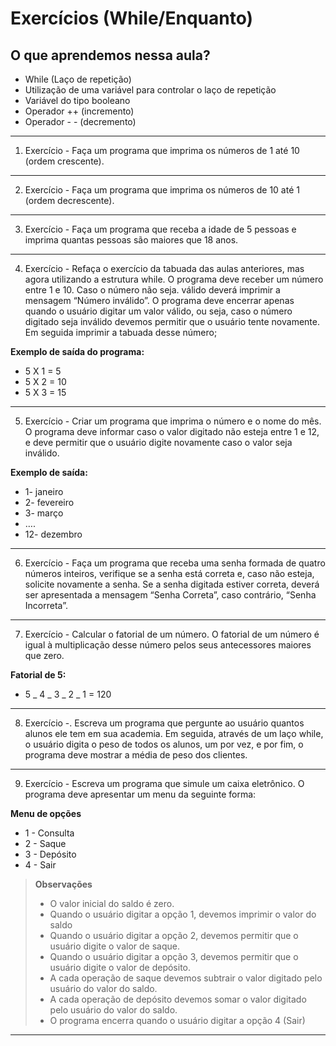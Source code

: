 # Exercícios (While/Enquanto)

## O que aprendemos nessa aula?

- While (Laço de repetição)
- Utilização de uma variável para controlar o laço de repetição
- Variável do tipo booleano
- Operador ++ (incremento)
- Operador - - (decremento)

---

1. Exercício - Faça um programa que imprima os números de 1 até 10 (ordem crescente).

---

2. Exercício - Faça um programa que imprima os números de 10 até 1 (ordem decrescente).

---

3. Exercício - Faça um programa que receba a idade de 5 pessoas e imprima quantas pessoas
   são maiores que 18 anos.

---

4. Exercício - Refaça o exercício da tabuada das aulas anteriores, mas agora utilizando a
   estrutura while. O programa deve receber um número entre 1 e 10. Caso o número não seja.
   válido deverá imprimir a mensagem “Número inválido”. O programa deve encerrar apenas
   quando o usuário digitar um valor válido, ou seja, caso o número digitado seja inválido
   devemos permitir que o usuário tente novamente. Em seguida imprimir a tabuada desse
   número;

**Exemplo de saída do programa:**

- 5 X 1 = 5
- 5 X 2 = 10
- 5 X 3 = 15

---

5. Exercício - Criar um programa que imprima o número e o nome do mês.
   O programa deve informar caso o valor digitado não esteja entre 1 e 12, e deve permitir que
   o usuário digite novamente caso o valor seja inválido.

**Exemplo de saída:**

- 1- janeiro
- 2- fevereiro
- 3- março
- ….
- 12- dezembro

---

6. Exercício - Faça um programa que receba uma senha formada de quatro números inteiros,
   verifique se a senha está correta e, caso não esteja, solicite novamente a senha. Se a senha
   digitada estiver correta, deverá ser apresentada a mensagem “Senha Correta”, caso
   contrário, “Senha Incorreta”.

---

7. Exercício - Calcular o fatorial de um número. O fatorial de um número é igual à
   multiplicação desse número pelos seus antecessores maiores que zero.

**Fatorial de 5:**

- 5 _ 4 _ 3 _ 2 _ 1 = 120

---

8. Exercício -. Escreva um programa que pergunte ao usuário quantos alunos ele tem em sua
   academia. Em seguida, através de um laço while, o usuário digita o peso de todos os alunos,
   um por vez, e por fim, o programa deve mostrar a média de peso dos clientes.

---

9. Exercício - Escreva um programa que simule um caixa eletrônico.
   O programa deve apresentar um menu da seguinte forma:

**Menu de opções**

- 1 - Consulta
- 2 - Saque
- 3 - Depósito
- 4 - Sair

> **Observações**
>
> - O valor inicial do saldo é zero.
> - Quando o usuário digitar a opção 1, devemos imprimir o valor do saldo
> - Quando o usuário digitar a opção 2, devemos permitir que o usuário digite o valor de saque.
> - Quando o usuário digitar a opção 3, devemos permitir que o usuário digite o valor de depósito.
> - A cada operação de saque devemos subtrair o valor digitado pelo usuário do valor do saldo.
> - A cada operação de depósito devemos somar o valor digitado pelo usuário do valor do saldo.
> - O programa encerra quando o usuário digitar a opção 4 (Sair)

---
